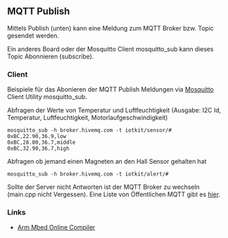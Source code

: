 ## MQTT Publish

Mittels Publish (unten) kann eine Meldung zum MQTT Broker bzw. Topic gesendet werden.

Ein anderes Board oder der Mosquitto Client mosquitto_sub kann dieses Topic Abonnieren (subscribe).

### Client

Beispiele für das Abonieren der MQTT Publish Meldungen via [Mosquitto](https://projects.eclipse.org/projects/technology.mosquitto) Client Utility mosquitto_sub.

Abfragen der Werte von Temperatur und Luftfeuchtigkeit (Ausgabe: I2C Id, Temperatur, Luftfeuchtigkeit, Motorlaufgeschwindigkeit)

	mosquitto_sub -h broker.hivemq.com -t iotkit/sensor/#
	0xBC,22.90,36.9,low
	0xBC,28.00,36.7,middle
	0xBC,32.90,36.7,high

Abfragen ob jemand einen Magneten an den Hall Sensor gehalten hat
	
	mosquitto_sub -h broker.hivemq.com -t iotkit/alert/#

Sollte der Server nicht Antworten ist der MQTT Broker zu wechseln (main.cpp nicht Vergessen). Eine Liste von Öffentlichen MQTT gibt es [hier](https://github.com/mqtt/mqtt.github.io/wiki/public_brokers).

### Links

*  [Arm Mbed Online Compiler](https://os.mbed.com/compiler/#import:/teams/IoTKitV3/code/MQTTPublish/)
